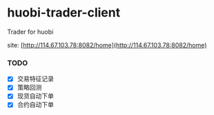 # huobi-trader-client

Trader for huobi

site: [http://114.67.103.78:8082/home](http://114.67.103.78:8082/home)


### TODO

- [x] 交易特征记录
- [x] 策略回测
- [x] 现货自动下单
- [x] 合约自动下单

